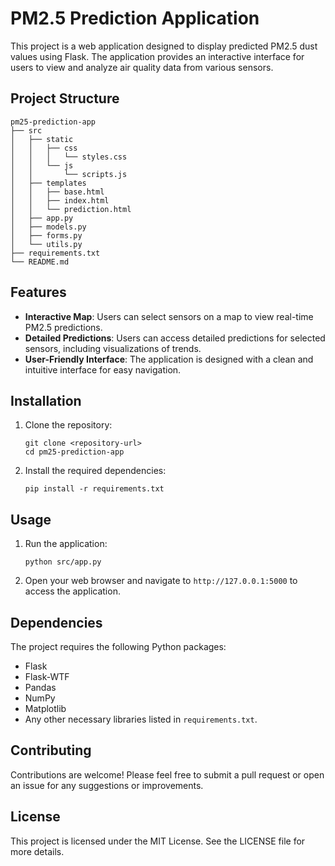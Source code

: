# PM2.5 Prediction Application

This project is a web application designed to display predicted PM2.5 dust values using Flask. The application provides an interactive interface for users to view and analyze air quality data from various sensors.

## Project Structure

```
pm25-prediction-app
├── src
│   ├── static
│   │   ├── css
│   │   │   └── styles.css
│   │   └── js
│   │       └── scripts.js
│   ├── templates
│   │   ├── base.html
│   │   ├── index.html
│   │   └── prediction.html
│   ├── app.py
│   ├── models.py
│   ├── forms.py
│   └── utils.py
├── requirements.txt
└── README.md
```

## Features

- **Interactive Map**: Users can select sensors on a map to view real-time PM2.5 predictions.
- **Detailed Predictions**: Users can access detailed predictions for selected sensors, including visualizations of trends.
- **User-Friendly Interface**: The application is designed with a clean and intuitive interface for easy navigation.

## Installation

1. Clone the repository:
   ```
   git clone <repository-url>
   cd pm25-prediction-app
   ```

2. Install the required dependencies:
   ```
   pip install -r requirements.txt
   ```

## Usage

1. Run the application:
   ```
   python src/app.py
   ```

2. Open your web browser and navigate to `http://127.0.0.1:5000` to access the application.

## Dependencies

The project requires the following Python packages:
- Flask
- Flask-WTF
- Pandas
- NumPy
- Matplotlib
- Any other necessary libraries listed in `requirements.txt`.

## Contributing

Contributions are welcome! Please feel free to submit a pull request or open an issue for any suggestions or improvements.

## License

This project is licensed under the MIT License. See the LICENSE file for more details.